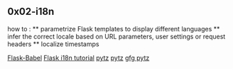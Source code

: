 ## 0x02-i18n
how to :
	** parametrize Flask templates to display different languages
	** infer the correct locale based on URL parameters, user settings or request headers
	** localize timestamps

[Flask-Babel](https://python-babel.github.io/flask-babel/index.html)
[Flask i18n tutorial](https://blog.miguelgrinberg.com/post/the-flask-mega-tutorial-part-xiii-i18n-and-l10n)
[pytz](https://sourceforge.net/directory/software-development/windows/)
[pytz](https://pypi.org/project/pytz/)
[gfg pytz](https://www.geeksforgeeks.org/python-pytz/)
